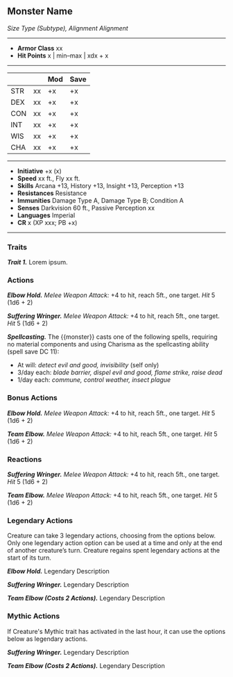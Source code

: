 ## Monster Name
*Size Type (Subtype), Alignment Alignment*
___
- **Armor Class** xx
- **Hit Points** x | min–max | xdx + x
___
|     |    | Mod | Save |
|-----|----|-----|------|
| STR | xx | +x  | +x   |
| DEX | xx | +x  | +x   |
| CON | xx | +x  | +x   |
| INT | xx | +x  | +x   |
| WIS | xx | +x  | +x   |
| CHA | xx | +x  | +x   |
___
- **Initiative** +x (x)
- **Speed** xx ft., Fly xx ft.
- **Skills** Arcana +13, History +13, Insight +13, Perception +13
- **Resistances** Resistance
- **Immunities** Damage Type A, Damage Type B; Condition A
- **Senses** Darkvision 60 ft., Passive Perception xx
- **Languages** Imperial
- **CR** x (XP xxx; PB +x)
___

### Traits

***Trait 1.*** Lorem ipsum.

### Actions

***Elbow Hold.*** *Melee Weapon Attack:* +4 to hit, reach 5ft., one target. *Hit* 5 (1d6 + 2) 

***Suffering Wringer.*** *Melee Weapon Attack:* +4 to hit, reach 5ft., one target. *Hit* 5 (1d6 + 2) 

***Spellcasting.*** The {{monster}} casts one of the following spells, requiring no material components and using Charisma as the spellcasting ability (spell save DC 11):
- At will: _detect evil and good, invisibility_ (self only)
- 3/day each: _blade barrier, dispel evil and good, flame strike, raise dead_
- 1/day each: _commune, control weather, insect plague_

### Bonus Actions

***Elbow Hold.*** *Melee Weapon Attack:* +4 to hit, reach 5ft., one target. *Hit* 5 (1d6 + 2) 

***Team Elbow.*** *Melee Weapon Attack:* +4 to hit, reach 5ft., one target. *Hit* 5 (1d6 + 2) 

### Reactions
***Suffering Wringer.*** *Melee Weapon Attack:* +4 to hit, reach 5ft., one target. *Hit* 5 (1d6 + 2) 

***Team Elbow.*** *Melee Weapon Attack:* +4 to hit, reach 5ft., one target. *Hit* 5 (1d6 + 2) 

### Legendary Actions

Creature can take 3 legendary actions, choosing from the options below. Only one legendary action option can be used at a time and only at the end of another creature’s turn. Creature regains spent legendary actions at the start of its turn.

***Elbow Hold.*** Legendary Description 

***Suffering Wringer.*** Legendary Description 

***Team Elbow (Costs 2 Actions).*** Legendary Description 

### Mythic Actions

If Creature's Mythic trait has activated in the last hour, it can use the options below as legendary actions.

***Suffering Wringer.*** Legendary Description 

***Team Elbow (Costs 2 Actions).*** Legendary Description 
